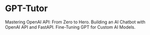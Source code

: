 # GPT-Tutor
Mastering OpenAI API: From Zero to Hero. Building an AI Chatbot with OpenAI API and FastAPI. Fine-Tuning GPT for Custom AI Models.
